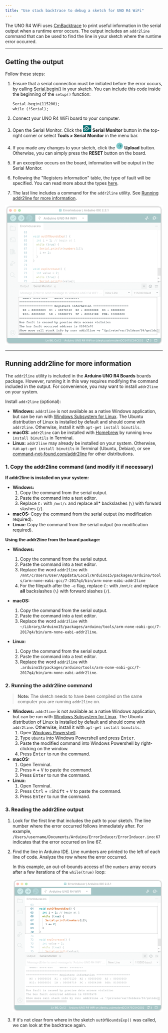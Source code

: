 ```yaml
---
title: "Use stack backtrace to debug a sketch for UNO R4 WiFi"
---
```


The UNO R4 WiFi uses [CmBacktrace](https://github.com/armink/CmBacktrace) to print useful information in the serial output when a runtime error occurs. The output includes an `addr2line` command that can be used to find the line in your sketch where the runtime error occurred.

---

## Getting the output

Follow these steps:

1. Ensure that a serial connection must be initiated before the error occurs, by calling [Serial.begin()](https://www.arduino.cc/reference/en/language/functions/communication/serial/begin/) in your sketch. You can include this code inside the beginning of the `setup()` function:

   ```
   Serial.begin(115200);
   while (!Serial);
   ```

2. Connect your UNO R4 WiFi board to your computer.
3. Open the Serial Monitor. Click the ![Serial Monitor icon](img/symbol_monitor.png) **Serial Monitor** button in the top-right corner or select  **Tools > Serial Monitor** in the menu bar.
4. If you made any changes to your sketch, click the ![Upload icon](img/symbol_upload2.png) **Upload** button. Otherwise, you can simply press the **RESET** button on the board.
5. If an exception occurs on the board, information will be output in the Serial Monitor.
6. Following the "Registers information" table, the type of fault will be specified. You can read more about the types [here](https://wiki.segger.com/Cortex-M_Fault#Cortex-M_Fault_Exceptions).
7. The last line includes a command for the `addr2line` utility. See [Running addr2line for more information](#running-addr2line).

![Serial output.](img/addr2line-example-serial.png)

---

<a id="running-addr2line"></a>

## Running addr2line for more information

The `addr2line` utility is included in the **Arduino UNO R4 Boards** boards package. However, running it in this way requires modifying the command included in the output. For convenience, you may want to install `addr2line` on your system.

Install `addr2line` (optional):

* **Windows:** `addr2line` is not available as a native Windows application, but can be run with [Windows Subsystem for Linux](https://learn.microsoft.com/en-us/windows/wsl/install). The Ubuntu distribution of Linux is installed by default and should come with `addr2line`. Otherwise, install it with `apt-get install binutils`.
* **macOS:** `addr2line` can be installed with [Homebrew](https://brew.sh/) by running `brew install binutils` in Terminal.
* **Linux:** `addr2line` may already be installed on your system. Otherwise, run `apt-get install binutils` in Terminal (Ubuntu, Debian), or see [command-not-found.com/addr2line](https://command-not-found.com/addr2line) for other distributions.

### 1. Copy the addr2line command (and modify it if necessary)

**If addr2line is installed on your system:**

* **Windows:**
  1. Copy the command from the serial output.
  2. Paste the command into a text editor.
  3. Replace `C:` with `/mnt/c` and replace all* backslashes (`\`) with forward slashes (`/`).
* **macOS:** Copy the command from the serial output (no modification required).
* **Linux:** Copy the command from the serial output (no modification required).

**Using the addr2line from the board package:**

* **Windows:**
  1. Copy the command from the serial output.
  2. Paste the command into a text editor.
  3. Replace the word `addr2line` with `/mnt/c/Users/User/Appdata/Local/Arduino15/packages/arduino/tools/arm-none-eabi-gcc/7-2017q4/bin/arm-none-eabi-addr2line`
  4. For the filepath after the `-e` flag, replace `C:` with `/mnt/c` and replace **all** backslashes (`\`) with forward slashes (`/`).

* **macOS:**
  1. Copy the command from the serial output.
  2. Paste the command into a text editor.
  3. Replace the word `addr2line` with `~/Library/Arduino15/packages/arduino/tools/arm-none-eabi-gcc/7-2017q4/bin/arm-none-eabi-addr2line`.
* **Linux:**
  1. Copy the command from the serial output.
  2. Paste the command into a text editor.
  3. Replace the word `addr2line` with `.arduino15/packages/arduino/tools/arm-none-eabi-gcc/7-2017q4/bin/arm-none-eabi-addr2line`.

### 2. Running the addr2line command

> **Note:** The sketch needs to have been compiled on the same computer you are running `addr2line` on.

* **Windows:** `addr2line` is not available as a native Windows application, but can be run with [Windows Subsystem for Linux](https://learn.microsoft.com/en-us/windows/wsl/install). The Ubuntu distribution of Linux is installed by default and should come with `addr2line`. Otherwise, install it with `apt-get install binutils`.
  1. Open [Windows Powershell](https://learn.microsoft.com/en-us/powershell/scripting/windows-powershell/starting-windows-powershell?view=powershell-7.3).
  2. Type `Ubuntu` into Windows Powershell and press <kbd>Enter</kbd>.
  3. Paste the modified command into Windows Powershell by right-clicking on the window.
  4. Press <kbd>Enter</kbd> to run the command.
* **macOS:**
  1. Open Terminal.
  2. Press <kbd>⌘</kbd> + <kbd>V</kbd> to paste the command.
  3. Press <kbd>Enter</kbd> to run the command.
* **Linux:**
  1. Open Terminal.
  2. Press <kbd>Ctrl</kbd> + <kbd>⇧Shift</kbd> + <kbd>V</kbd> to paste the command.
  3. Press <kbd>Enter</kbd> to run the command.

### 3. Reading the addr2line output

1. Look for the first line that includes the path to your sketch. The line number where the error occurred follows immediately after. For example, `/Users/username/Documents/Arduino/ErrorInducer/ErrorInducer.ino:67` indicates that the error occurred on line 67.
2. Find the line in Arduino IDE. Line numbers are printed to the left of each line of code. Analyze the row where the error occurred.

   In this example, an out-of-bounds access of the `numbers` array occurs after a few iterations of the `while(true)` loop:

   ![Analyzing the code.](img/addr2line-example.png)

3. If it's not clear from where in the sketch `outOfBoundsExp()` was called, we can look at the backtrace again.

